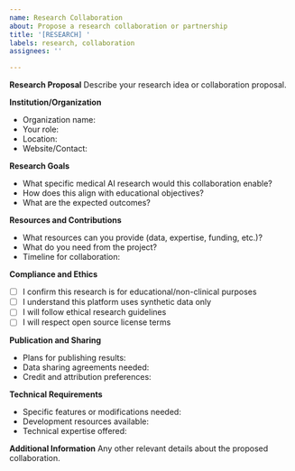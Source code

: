 ```yaml
---
name: Research Collaboration
about: Propose a research collaboration or partnership
title: '[RESEARCH] '
labels: research, collaboration
assignees: ''

---
```


**Research Proposal**
Describe your research idea or collaboration proposal.

**Institution/Organization**
- Organization name:
- Your role:
- Location:
- Website/Contact:

**Research Goals**
- What specific medical AI research would this collaboration enable?
- How does this align with educational objectives?
- What are the expected outcomes?

**Resources and Contributions**
- What resources can you provide (data, expertise, funding, etc.)?
- What do you need from the project?
- Timeline for collaboration:

**Compliance and Ethics**
- [ ] I confirm this research is for educational/non-clinical purposes
- [ ] I understand this platform uses synthetic data only
- [ ] I will follow ethical research guidelines
- [ ] I will respect open source license terms

**Publication and Sharing**
- Plans for publishing results:
- Data sharing agreements needed:
- Credit and attribution preferences:

**Technical Requirements**
- Specific features or modifications needed:
- Development resources available:
- Technical expertise offered:

**Additional Information**
Any other relevant details about the proposed collaboration.
